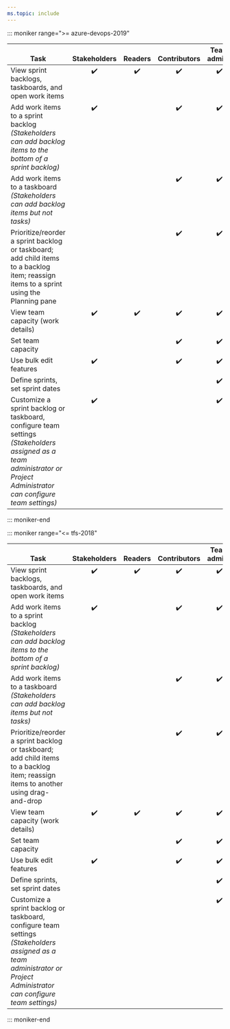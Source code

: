 ```yaml
---
ms.topic: include
---
```


::: moniker range=">= azure-devops-2019"

<table>
<tr valign="bottom">
<th width="41%">Task</th>
<th width="15%">Stakeholders</th>
<th width="12%">Readers</th>
<th width="15%">Contributors</th>
<th width="17%">Team admins</th>
</tr>
<tbody valign="top" align="center">
<tr>
<td align="left">View sprint backlogs, taskboards, and open work items</td>
<td>✔️</td>
<td>✔️</td>
<td>✔️</td>
<td>✔️</td>
</tr>
<tr>
<td align="left">Add work items to a sprint backlog<br/><em>(Stakeholders can add backlog items to the bottom of a sprint backlog)</em></td>
<td>✔️</td>
<td></td>
<td>✔️</td>
<td>✔️</td>
</tr>
<tr>
<td align="left">Add work items to a taskboard<br/><em>(Stakeholders can add backlog items but not tasks)</em></td>
<td></td>
<td></td>
<td>✔️</td>
<td>✔️</td>
</tr>
<tr>
<td align="left">Prioritize/reorder a sprint backlog or taskboard; add child items to a backlog item; reassign items to a sprint using the Planning pane </td>
<td> </td>
<td>  </td>
<td>✔️</td>
<td>✔️</td>
</tr>
<tr>
<td align="left">View team capacity (work details) </td>
<td>✔️</td>
<td>✔️</td>
<td>✔️</td>
<td>✔️</td>
</tr>
<tr>
<td align="left">Set team capacity</td>
<td></td>
<td> </td>
<td>✔️</td>
<td>✔️</td>
</tr>
<tr>
<td align="left">Use bulk edit features
</td>
<td>✔️</td>
<td> </td>
<td>✔️</td>
<td>✔️</td>
</tr>
<tr>
<td align="left">Define sprints, set sprint dates</td>
<td></td>
<td> </td>
<td> </td>
<td>✔️</td>
</tr>
<tr>
<td align="left">Customize a sprint backlog or taskboard, configure team settings<br/><em>(Stakeholders assigned as a team administrator or Project Administrator can configure team settings)</em></td>
<td>✔️</td>
<td> </td>
<td> </td>
<td>✔️</td>
</tr>
</tbody>
</table>

::: moniker-end    


::: moniker range="<= tfs-2018"

<table>
<tr valign="bottom">
<th width="41%">Task</th>
<th width="15%">Stakeholders</th>
<th width="12%">Readers</th>
<th width="15%">Contributors</th>
<th width="17%">Team admins</th>
</tr>
<tbody valign="top" align="center">
<tr>
<td align="left">View sprint backlogs, taskboards, and open work items</td>
<td>✔️</td>
<td>✔️</td>
<td>✔️</td>
<td>✔️</td>
</tr>
<tr>
<td align="left">Add work items to a sprint backlog<br/><em>(Stakeholders can add backlog items to the bottom of a sprint backlog)</em></td>
<td>✔️</td>
<td></td>
<td>✔️</td>
<td>✔️</td>
</tr>
<tr>
<td align="left">Add work items to a taskboard<br/><em>(Stakeholders can add backlog items but not tasks)</em></td>
<td></td>
<td></td>
<td>✔️</td>
<td>✔️</td>
</tr>
<tr>
<td align="left">Prioritize/reorder a sprint backlog or taskboard; add child items to a backlog item; reassign items to another using drag-and-drop</td>
<td> </td>
<td>  </td>
<td>✔️</td>
<td>✔️</td>
</tr>
<tr>
<td align="left">View team capacity (work details) </td>
<td>✔️</td>
<td>✔️</td>
<td>✔️</td>
<td>✔️</td>
</tr>
<tr>
<td align="left">Set team capacity</td>
<td></td>
<td> </td>
<td>✔️</td>
<td>✔️</td>
</tr>
<tr>
<td align="left">Use bulk edit features
</td>
<td>✔️</td>
<td> </td>
<td>✔️</td>
<td>✔️</td>
</tr>
<tr>
<td align="left">Define sprints, set sprint dates</td>
<td></td>
<td> </td>
<td> </td>
<td>✔️</td>
</tr>
<tr>
<td align="left">Customize a sprint backlog or taskboard, configure team settings<br/><em>(Stakeholders assigned as a team administrator or Project Administrator can configure team settings)</em></td>
<td> </td>
<td> </td>
<td> </td>
<td>✔️</td>
</tr>
</tbody>
</table>


::: moniker-end    


